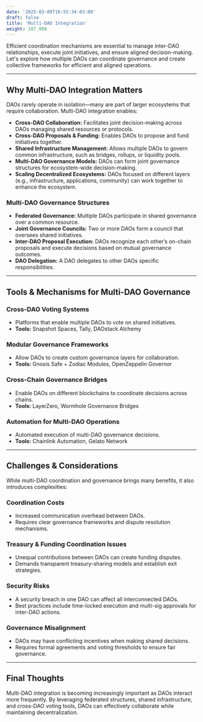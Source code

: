 ```yaml
---
date: '2025-03-09T16:55:34-03:00'
draft: false
title: 'Multi-DAO Integration'
weight: 107_000
---
```


Efficient coordination mechanisms are essential to manage inter-DAO relationships, execute joint initiatives, and ensure aligned decision-making. Let's explore how multiple DAOs can coordinate governance and create collective frameworks for efficient and aligned operations.  

---

## **Why Multi-DAO Integration Matters**  

DAOs rarely operate in isolation—many are part of larger ecosystems that require collaboration. Multi-DAO integration enables:  

- **Cross-DAO Collaboration:** Facilitates joint decision-making across DAOs managing shared resources or protocols.  
- **Cross-DAO Proposals & Funding:** Enables DAOs to propose and fund initiatives together.  
- **Shared Infrastructure Management:** Allows multiple DAOs to govern common infrastructure, such as bridges, rollups, or liquidity pools.  
- **Multi-DAO Governance Models:** DAOs can form joint governance structures for ecosystem-wide decision-making.  
- **Scaling Decentralized Ecosystems:** DAOs focused on different layers (e.g., infrastructure, applications, community) can work together to enhance the ecosystem.  

### **Multi-DAO Governance Structures**  

- **Federated Governance:** Multiple DAOs participate in shared governance over a common resource.  
- **Joint Governance Councils:** Two or more DAOs form a council that oversees shared initiatives.  
- **Inter-DAO Proposal Execution:** DAOs recognize each other’s on-chain proposals and execute decisions based on mutual governance outcomes.
- **DAO Delegation:** A DAO delegates to other DAOs specific responsibilities.  

---

## **Tools & Mechanisms for Multi-DAO Governance**  

### **Cross-DAO Voting Systems**  
- Platforms that enable multiple DAOs to vote on shared initiatives.  
- **Tools:** Snapshot Spaces, Tally, DAOstack Alchemy  

### **Modular Governance Frameworks**  
- Allow DAOs to create custom governance layers for collaboration.  
- **Tools:** Gnosis Safe + Zodiac Modules, OpenZeppelin Governor  

### **Cross-Chain Governance Bridges**  
- Enable DAOs on different blockchains to coordinate decisions across chains.  
- **Tools:** LayerZero, Wormhole Governance Bridges  

### **Automation for Multi-DAO Operations**  
- Automated execution of multi-DAO governance decisions.  
- **Tools:** Chainlink Automation, Gelato Network  

---

## **Challenges & Considerations**  

While multi-DAO coordination and governance brings many benefits, it also introduces complexities:  

### **Coordination Costs**  
- Increased communication overhead between DAOs.  
- Requires clear governance frameworks and dispute resolution mechanisms.  

### **Treasury & Funding Coordination Issues**  
- Unequal contributions between DAOs can create funding disputes.  
- Demands transparent treasury-sharing models and establish exit strategies.  

### **Security Risks**  
- A security breach in one DAO can affect all interconnected DAOs.  
- Best practices include time-locked execution and multi-sig approvals for inter-DAO actions.  

### **Governance Misalignment**  
- DAOs may have conflicting incentives when making shared decisions.  
- Requires formal agreements and voting thresholds to ensure fair governance.  

---

## **Final Thoughts**  

Multi-DAO integration is becoming increasingly important as DAOs interact more frequently. By leveraging federated structures, shared infrastructure, and cross-DAO voting tools, DAOs can effectively collaborate while maintaining decentralization.

